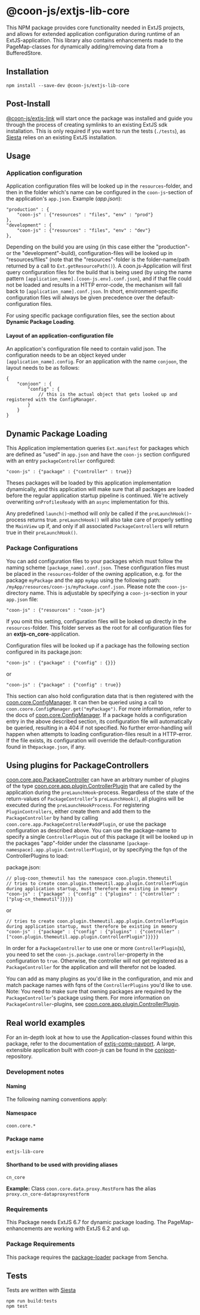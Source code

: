 # @coon-js/extjs-lib-core
This NPM package provides core functionality needed in ExtJS projects, and allows for
extended application configuration during runtime of an ExtJS-application.
This library also contains enhancements made to the PageMap-classes for dynamically adding/removing data from a BufferedStore.

## Installation
```
npm install --save-dev @coon-js/extjs-lib-core
```
## Post-Install
[@coon-js/extjs-link](https://npmjs.org/coon-js/extjs-link) will start once the package was installed and guide you
through the process of creating symlinks to an existing ExtJS sdk installation. 
This is only required if you want to run the tests (`./tests`), as [Siesta](https//npmjs.org/siesta-lite) relies on 
an existing ExtJS installation.


## Usage
### Application configuration
Application configuration files will be looked up in the ```resources```-folder, and then in the
folder which's name can be configured in the ```coon-js```-section of the application's ```app.json```.
Example (*app.json*):
```
"production" : {
    "coon-js" : {"resources" : "files", "env" : "prod"}
},
"development" : {
    "coon-js" : {"resources" : "files", "env" : "dev"}
},
```
Depending on the build you are using (in this case either the "production"- or the "development"-build), configuration-files
will be looked up in "resources/files" (note that the "resources"-folder is the folder-name/path returned by a
call to ```Ext.getResourcePath()```). A coon.js-Application will first query configuration files for the build that
is being used (by using the name pattern ```[application_name].[coon-js.env].conf.json```), and if that file could
not be loaded and results in a HTTP error-code, the mechanism will fall back to ```[application_name].conf.json```.
In short, environment-specific configuration files will always be given precedence over the default-configuration files.

For using specific package configuration files, see the section about **Dynamic Package Loading**.

#### Layout of an application-configuration file
An application's configuration file need to contain valid json. The configuration needs to be an object
keyed under `[application_name].config`. For an application with the name `conjoon`, the layout needs to be 
as follows: 
```
{
    "conjoon" : {
        "config" : {
            // this is the actual object that gets looked up and registered with the ConfigManager.   
        }
    }    
}
```

## Dynamic Package Loading
This Application implementation queries ```Ext.manifest``` for packages which are defined as
"used" in ```app.json``` and have the ```coon-js``` section configured with an entry ```packageController```
configured:
```
"coon-js" : {"package" : {"controller" : true}}
```
Theses packages will be loaded by this application implementation dynamically, and
this application will make sure that all packages are loaded before the regular 
application startup pipeline is continued.
We're actively overwriting ```onProfilesReady``` with an ```async``` implementation for this.

Any predefined ```launch()```-method will only be called if the ```preLaunchHook()```-process
returns true.
```preLaunchHook()``` will also take care of properly setting the ```MainView``` up if, and only
if all associated ```PackageController```s will return true in their ```preLaunchHook()```.

### Package Configurations
You can add configuration files to your packages which must follow the naming scheme
```[package_name].conf.json```. These configuration files must be placed in the ```resources```-folder
of the owning application, e.g. for the package ```myPackage``` and the app ```myApp``` using the following path:
```/myApp/resources/coon-js/myPackage.conf.json```.
Please note the ```coon-js```-directory name. This is adjustable by specifying a ```coon-js```-section
in your ```app.json``` file:
```
"coon-js" : {"resources" : "coon-js"}
```
If you omit this setting, configuration files will be looked up directly in the ```resources```-folder.
This folder serves as the root for all configuration files for an **extjs-cn_core**-application.  

Configuration files will be looked up if a package has the following section configured in its
package.json:
```
"coon-js" : {"package" : {"config" : {}}}
```
or
```
"coon-js" : {"package" : {"config" : true}}
```

This section can also hold configuration data that is then registered with the [coon.core.ConfigManager](https://github.com/coon-js/extjs-lib-core/blob/master/src/ConfigManager.js).
It can then be queried using a call to ```coon.coore.ConfigManager.get("myPackage")```. For more information,
refer to the docs of [coon.core.ConfigManager](https://github.com/coon-js/extjs-lib-core/blob/master/src/ConfigManager.js).
If a package holds a configuration entry in the above described section, its configuration file
will automatically be queried, resulting in a 404 if not specified. No further error-handling will happen when attempts
to loading configuration-files result in a HTTP-error.
If the file exists, its configuration will override the default-configuration found in the```package.json```,
if any.

## Using plugins for PackageControllers
[coon.core.app.PackageController](https://github.com/coon-js/extjs-lib-core/blob/master/src/app/PackageController.js) 
can have an arbitrary number of plugins of the type [coon.core.app.plugin.ControllerPlugin](https://github.com/coon-js/extjs-lib-core/blob/master/src/app/plugin/ControllerPlugin.js)
that are called by the application during the ```preLaunchHook```-process. Regardless of the
state of the return-values of ```PackageController```'s ```preLaunchHook()```, all plugins will be executed during
the ```preLaunchHookProcess```.
For registering ```PluginControllers```, either create them and add them to the ```PackageController``` by hand
by calling ```coon.core.app.PackageController#addPlugin```, or use the package configuration as described above.
You can use the package-name to specify a single ```ControllerPlugin``` out of this package (it will be looked up in the
packages "app"-folder under the classname ```[package-namespace].app.plugin.ControllerPlugin```), or by specifying the fqn
of the ControllerPlugins to load:

package.json:
```
// plug-coon_themeutil has the namespace coon.plugin.themeutil
// tries to create coon.plugin.themeutil.app.plugin.ControllerPlugin during application startup, must therefore be existing in memory
"coon-js" : {"package" : {"config" : {"plugins" : {"controller" : ["plug-cn_themeutil"]}}}}
```

or

```
// tries to create coon.plugin.themeutil.app.plugin.ControllerPlugin during application startup, must therefore be existing in memory
"coon-js" : {"package" : {"config" : {"plugins" : {"controller" : ["coon.plugin.themeutil.app.plugin.ControllerPlugin"]}}}}
```

In order for a ```PackageController``` to use one or more ```ControllerPlugin```(s), you need to set the
```coon-js.package.controller```\-property in the configuration to ```true```. Otherwise, the controller will not get
registered as a ```PackageController``` for the application and will therefor not be loaded.

You can add as many plugins as you'd like in the configuration, and mix and match package names with fqns of
the ```ControllerPlugins``` you'd like to use. 
Note: You need to make sure that owning packages are required by the ```PackageController```'s package using them.
For more information on ```PackageController```-plugins, see [coon.core.app.plugin.ControllerPlugin](https://github.com/coon-js/extjs-lib-core/blob/master/src/app/plugin/ControllerPlugin.js).

## Real world examples
For an in-depth look at how to use the Application-classes found within this package,
refer to the documentation of  [extjs-comp-navport](https://github.com/coon-js/extjs-comp-navport).
A large, extensible application built with *coon-js* can be found in the [conjoon](https://github.com/conjoon)\-repository.


### Development notes

#### Naming
The following naming conventions apply:

#### Namespace
`coon.core.*`
#### Package name
`extjs-lib-core`
#### Shorthand to be used with providing aliases
`cn_core`

**Example:**
Class `coon.core.data.proxy.RestForm` has the alias `proxy.cn_core-dataproxyrestform`

### Requirements
This Package needs ExtJS 6.7 for dynamic package loading. The PageMap-enhancements are
working with ExtJS 6.2 and up.

### Package Requirements
This package requires the [package-loader](https://www.sencha.com/blog/create-a-smooth-loading-experience-for-large-enterprise-apps-with-sencha-cmd/) package from Sencha.

## Tests
Tests are written with [Siesta](https://bryntum.com/siesta)

```
npm run build:tests
npm test
```


